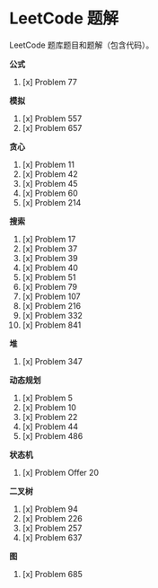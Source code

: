 # LeetCode 题解

LeetCode 题库题目和题解（包含代码）。

**公式**

1. [x] Problem 77

**模拟**

1. [x] Problem 557
1. [x] Problem 657

**贪心**

1. [x] Problem 11
1. [x] Problem 42
1. [x] Problem 45
1. [x] Problem 60
1. [x] Problem 214

**搜索**

1. [x] Problem 17
1. [x] Problem 37
1. [x] Problem 39
1. [x] Problem 40
1. [x] Problem 51
1. [x] Problem 79
1. [x] Problem 107
1. [x] Problem 216
1. [x] Problem 332
1. [x] Problem 841

**堆**

1. [x] Problem 347

**动态规划**

1. [x] Problem 5
1. [x] Problem 10
1. [x] Problem 22
1. [x] Problem 44
1. [x] Problem 486

**状态机**

1. [x] Problem Offer 20

**二叉树**

1. [x] Problem 94
1. [x] Problem 226
1. [x] Problem 257
1. [x] Problem 637

**图**

1. [x] Problem 685
